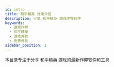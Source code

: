 ```yaml
---
id: intro
title: 和平精英 分类介绍
description: 分享 和平精英 游戏作弊软件
keywords:
  - 游戏作弊
  - 和平精英
  - 游戏外挂
  - 免费外挂
sidebar_position: 1
---
```

本目录专注于分享 和平精英 游戏的最新作弊软件和工具
